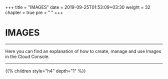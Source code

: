 +++
title = "IMAGES"
date = 2019-09-25T01:53:09+03:30
weight = 32
chapter = true
pre = "<b>      </b>"
+++

# **IMAGES**
___
Here you can find an explanation of how to create, manage and use Images in the
Cloud Console.
___

{{% children style="h4" depth="1" %}}

